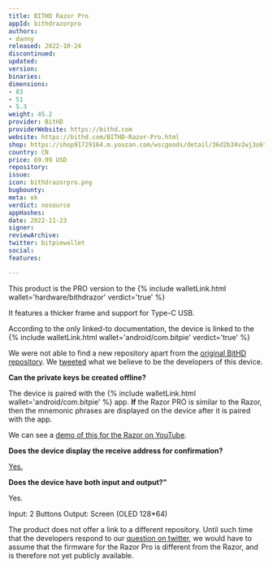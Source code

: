 ```yaml
---
title: BITHD Razor Pro
appId: bithdrazorpro
authors:
- danny
released: 2022-10-24
discontinued: 
updated: 
version: 
binaries: 
dimensions:
- 83
- 51
- 5.3
weight: 45.2
provider: BitHD
providerWebsite: https://bithd.com
website: https://bithd.com/BITHD-Razor-Pro.html
shop: https://shop91729164.m.youzan.com/wscgoods/detail/36d2b34v2wj3o6t
country: CN
price: 69.99 USD
repository: 
issue: 
icon: bithdrazorpro.png
bugbounty: 
meta: ok
verdict: nosource
appHashes: 
date: 2022-11-23
signer: 
reviewArchive: 
twitter: bitpiewallet
social: 
features: 

---
```


This product is the PRO version to the {% include walletLink.html wallet='hardware/bithdrazor' verdict='true' %}

It features a thicker frame and support for Type-C USB.

According to the only linked-to documentation, the device is linked to the {% include walletLink.html wallet='android/com.bitpie' verdict='true' %}

We were not able to find a new repository apart from the [original BitHD repository](https://github.com/bithd/bithd-mcu). We [tweeted](https://twitter.com/dannybuntu/status/1595323634658476033) what we believe to be the developers of this device.

**Can the private keys be created offline?** 

The device is paired with the {% include walletLink.html wallet='android/com.bitpie' %} app. **If** the Razor PRO is similar to the Razor, then the mnemonic phrases are displayed on the device after it is paired with the app.

We can see a [demo of this for the Razor on YouTube](https://youtu.be/nGm4_umShlg?t=105). 

**Does the device display the receive address for confirmation?**

[Yes.](https://youtu.be/fMlNiXK_71k?t=109)

**Does the device have both input and output?"**

Yes.

Input: 2 Buttons
Output: Screen (OLED 128*64)

The product does not offer a link to a different repository. Until such time that the developers respond to our [question on twitter](https://twitter.com/BitcoinWalletz/status/1595341363150671872), we would have to assume that the firmware for the Razor Pro is different from the Razor, and is therefore not yet publicly available.




